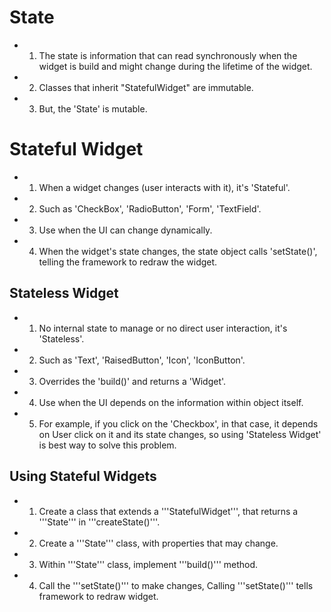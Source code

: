 # State
- 1. The state is information that can read synchronously 
when the widget is build and might change during the lifetime of the widget.

- 2. Classes that inherit "StatefulWidget" are immutable.

- 3. But, the 'State' is mutable.


# Stateful Widget
- 1. When a widget changes (user interacts with it),
     it's 'Stateful'.

- 2. Such as 'CheckBox', 'RadioButton', 'Form', 'TextField'.

- 3. Use when the UI can change dynamically.

- 4. When the widget's state changes, the state object calls
     'setState()', telling the framework to redraw the widget.


## Stateless Widget
- 1. No internal state to manage or no direct user interaction,
     it's 'Stateless'.

- 2. Such as 'Text', 'RaisedButton', 'Icon', 'IconButton'.

- 3. Overrides the 'build()' and returns a 'Widget'.

- 4. Use when the UI depends on the information within
     object itself.

- 5. For example, if you click on the 'Checkbox', in that case,
     it depends on User click on it and its state changes,
     so using 'Stateless Widget' is best way to solve this problem.
    

## Using Stateful Widgets
- 1. Create a class that extends a '''StatefulWidget''', 
     that returns a '''State''' in '''createState()'''.

- 2. Create a '''State''' class, with properties 
     that may change.

- 3. Within '''State''' class, implement '''build()''' method.

- 4. Call the '''setState()''' to make changes, Calling '''setState()''' 
     tells framework to redraw widget.
 